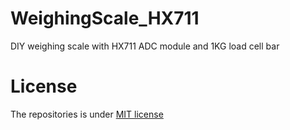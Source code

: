 # WeighingScale_HX711
DIY weighing scale with HX711 ADC module and 1KG load cell bar

# License
The repositories is under [MIT license](https://github.com/fsdev256/WeighingScale_HX711/blob/master/LICENSE)
